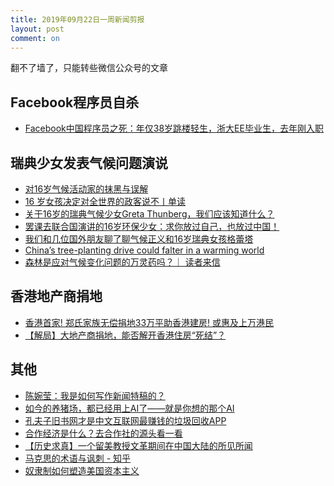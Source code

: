 ```yaml
---
title: 2019年09月22日一周新闻剪报
layout: post
comment: on
---
```


翻不了墙了，只能转些微信公众号的文章

<!--excerpt-->

## Facebook程序员自杀
* [Facebook中国程序员之死：年仅38岁跳楼轻生，浙大EE毕业生，去年刚入职](https://mp.weixin.qq.com/s?__biz=MzIzNjc1NzUzMw==&mid=2247530307&idx=1&sn=dca1920e54f77e54367b81402ff19472&chksm=e8d0c031dfa74927435cd25e15852a896e3bd354e119507147a587f6a210ca818d699c0016b9&mpshare=1&scene=1&srcid=0924NbcrR5lv6JdZA4ZzjC0E&sharer_sharetime=1569931409609&sharer_shareid=dd05ef6fa40a9a30430290aebe090b10&pass_ticket=Hgx5mv0KyYo88FpEfPp9026xC5aUGJ3kp7tY2efm%2Bi%2BVgP9c9SDv64dcVCqx4JuF#rd)

## 瑞典少女发表气候问题演说
* [对16岁气候活动家的抹黑与误解](https://mp.weixin.qq.com/s?__biz=MjM5NDEwNjQ0MQ==&mid=2654282256&idx=1&sn=ae3b50bb3ce9a65a57ccdc814bd35ff7&chksm=bd4d5f368a3ad620eb7d51d8581035754e809e76b26453e57512e1fc8f408a558b6aaac9e920&mpshare=1&scene=1&srcid=&sharer_sharetime=1569931739718&sharer_shareid=dd05ef6fa40a9a30430290aebe090b10&pass_ticket=Hgx5mv0KyYo88FpEfPp9026xC5aUGJ3kp7tY2efm%2Bi%2BVgP9c9SDv64dcVCqx4JuF#rd)
* [16 岁女孩决定对全世界的政客说不丨单读](https://mp.weixin.qq.com/s?__biz=MzA3MzYzNjMyMA==&mid=2650191319&idx=1&sn=2db7d6c03adb558935aca6132ef1d3fb&pass_ticket=Hgx5mv0KyYo88FpEfPp9026xC5aUGJ3kp7tY2efm%2Bi%2BVgP9c9SDv64dcVCqx4JuF)
* [关于16岁的瑞典气候少女Greta Thunberg，我们应该知道什么？](https://mp.weixin.qq.com/s?__biz=MzI0MjE4NTYzMw==&mid=2649535800&idx=1&sn=8d6bf04f3d2f9c3d1c3d7a6dda392590&chksm=f11831f6c66fb8e0b58e7169a9d257fc4ec064672b8f7ac91c41e63dee710d41ae6276a2c452&mpshare=1&scene=1&srcid=0924dzddjUV2c0nB3BKMtMmm&sharer_sharetime=1569931461546&sharer_shareid=dd05ef6fa40a9a30430290aebe090b10&pass_ticket=Hgx5mv0KyYo88FpEfPp9026xC5aUGJ3kp7tY2efm%2Bi%2BVgP9c9SDv64dcVCqx4JuF#rd)
* [罢课去联合国演讲的16岁环保少女：求你放过自己，也放过中国！](https://mp.weixin.qq.com/s?__biz=MzA5NzIwMjQzMA==&mid=2650009350&idx=5&sn=5182d6f114d2d9d1d957c7d8767245ec&chksm=88a33697bfd4bf81a7629e76e7e1a18e640a76ee61bf6133fa99be4915e7466c8f7b087a9738&mpshare=1&scene=1&srcid=&sharer_sharetime=1569931485377&sharer_shareid=dd05ef6fa40a9a30430290aebe090b10&pass_ticket=Hgx5mv0KyYo88FpEfPp9026xC5aUGJ3kp7tY2efm%2Bi%2BVgP9c9SDv64dcVCqx4JuF#rd)
* [我们和几位国外朋友聊了聊气候正义和16岁瑞典女孩格蕾塔](https://mp.weixin.qq.com/s?__biz=MzU4NDU4NDEwMA==&mid=2247494980&idx=1&sn=889020db7a890270eaf1e6669819e7fe&chksm=fd95338fcae2ba99b15afe77ff409d0abe996a02f4cfabf50eba95cef815a6b919b862e3ce28&mpshare=1&scene=1&srcid=&sharer_sharetime=1569931949829&sharer_shareid=dd05ef6fa40a9a30430290aebe090b10&pass_ticket=Hgx5mv0KyYo88FpEfPp9026xC5aUGJ3kp7tY2efm%2Bi%2BVgP9c9SDv64dcVCqx4JuF#rd)
* [China’s tree-planting drive could falter in a warming world](https://www.nature.com/articles/d41586-019-02789-w?from=timeline)
* [森林是应对气候变化问题的万灵药吗？｜ 读者来信](https://mp.weixin.qq.com/s?__biz=MzIyNDA2NTI4Mg==&mid=2655436310&idx=1&sn=a18ec783ea26c2cac4327c85efc89f9c&chksm=f3a6bc7bc4d1356d63f6d4523251a0de9b0024429044abf77f5b155ae545a4fa43661315681a&mpshare=1&scene=1&srcid=0929JPGu8oQp3Q4WAkbquU28&sharer_sharetime=1569931996761&sharer_shareid=dd05ef6fa40a9a30430290aebe090b10&pass_ticket=Hgx5mv0KyYo88FpEfPp9026xC5aUGJ3kp7tY2efm%2Bi%2BVgP9c9SDv64dcVCqx4JuF#rd)

## 香港地产商捐地
* [香港首家! 郑氏家族无偿捐地33万平助香港建房! 或惠及上万港民](https://mparticle.uc.cn/article_org.html?uc_param_str=frdnsnpfvecpntnwprdssskt&client=ucweb&wm_id=fa3d9beced874e16ae109b375c4f1efc&title_type=1&pagetype=share&app=uc-iflow&btifl=100&wm_cid=313365411301166080&uc_share_depth=6)
* [【解局】大地产商捐地，能否解开香港住房“死结”？](https://mp.weixin.qq.com/s?__biz=MzA3MDM2NTIwMA==&mid=2651099282&idx=1&sn=cd34558c53b78f001de136facfdb9f35&chksm=84cdc9edb3ba40fbbdec323c14fde4754730aa301085138bbb68b7ae0b9860e5353afd0a6df1&mpshare=1&scene=1&srcid=&sharer_sharetime=1569930643365&sharer_shareid=dd05ef6fa40a9a30430290aebe090b10&pass_ticket=Hgx5mv0KyYo88FpEfPp9026xC5aUGJ3kp7tY2efm%2Bi%2BVgP9c9SDv64dcVCqx4JuF#rd)

## 其他
* [陈婉莹：我是如何写作新闻特稿的？](https://mp.weixin.qq.com/s?__biz=MjM5ODQ5ODE5Ng==&mid=2651242790&idx=1&sn=867cd771460af948e70e7f7efa88abaa&chksm=bd3bbbdd8a4c32cbd9b3fd48ddcf932cf0da1555d4f2bff9981c52598b4c674933bea71c49df&mpshare=1&scene=1&srcid=&sharer_sharetime=1569931892473&sharer_shareid=dd05ef6fa40a9a30430290aebe090b10&pass_ticket=Hgx5mv0KyYo88FpEfPp9026xC5aUGJ3kp7tY2efm%2Bi%2BVgP9c9SDv64dcVCqx4JuF#rd)
* [如今的养猪场，都已经用上AI了——就是你想的那个AI](https://mp.weixin.qq.com/s?__biz=MzA5MjMzOTY4Mw==&mid=2653002086&idx=2&sn=970806cfd5dde9b51cd68cde39481c45&chksm=8bbb95eabccc1cfce523e04ca2fd89c264382b80bcadc759a2e1dfaadb1cb873a55a3b6fd0b4&mpshare=1&scene=1&srcid=&sharer_sharetime=1569931706563&sharer_shareid=dd05ef6fa40a9a30430290aebe090b10&pass_ticket=Hgx5mv0KyYo88FpEfPp9026xC5aUGJ3kp7tY2efm%2Bi%2BVgP9c9SDv64dcVCqx4JuF#rd)
* [孔夫子旧书网才是中文互联网最赚钱的垃圾回收APP](https://mp.weixin.qq.com/s?__biz=MzAxNDQwNTg1OA==&mid=2649659395&idx=1&sn=bac4472459ae6c9f793d10f91f1bbd8c&chksm=8389e18eb4fe68986a11f3ee014c6f257284a1e3c80efd3ee6ab0cfc6d4663e5a8bf96c692e3&mpshare=1&scene=1&srcid=&sharer_sharetime=1569931643881&sharer_shareid=dd05ef6fa40a9a30430290aebe090b10&pass_ticket=Hgx5mv0KyYo88FpEfPp9026xC5aUGJ3kp7tY2efm%2Bi%2BVgP9c9SDv64dcVCqx4JuF#rd)
* [合作经济是什么？去合作社的源头看一看](https://mp.weixin.qq.com/s?__biz=MzI0NDk2NTM2MQ==&mid=2247488774&idx=1&sn=6250172acdf775a422088b3984aef12c&chksm=e9549f98de23168ef0a204ca881383adf2a7cd5ba9b1c49fbe932b7ce92ff40e57f6fc9cf141&mpshare=1&scene=1&srcid=0926jWkAUugp5NZvpdXC24t0&sharer_sharetime=1569931683555&sharer_shareid=dd05ef6fa40a9a30430290aebe090b10&pass_ticket=Hgx5mv0KyYo88FpEfPp9026xC5aUGJ3kp7tY2efm%2Bi%2BVgP9c9SDv64dcVCqx4JuF#rd)
* [【历史求真】一个留美教授文革期间在中国大陆的所见所闻](https://mp.weixin.qq.com/s?__biz=MzI2MDYxNDYzMA==&mid=2247485424&idx=1&sn=12d053525a37b4c3e213cab0cef7c404&chksm=ea67b779dd103e6f665091ce0430cf6f51e5fd81ac295184fbbc1b43830fa3a79f410a8f3bb6&mpshare=1&scene=1&srcid=&sharer_sharetime=1569931383502&sharer_shareid=dd05ef6fa40a9a30430290aebe090b10&pass_ticket=Hgx5mv0KyYo88FpEfPp9026xC5aUGJ3kp7tY2efm%2Bi%2BVgP9c9SDv64dcVCqx4JuF#rd)
* [马克思的术语与讽刺 - 知乎](https://zhuanlan.zhihu.com/p/83558820?utm_source=wechat_session&utm_medium=social&utm_oi=58219267358720&from=timeline&s_s_i=vJtg0HzU8Jfw2%2BNXbu4jcrbzcThuZ91LnyaD6FJJ4KM%3D&s_r=0)
* [奴隶制如何塑造美国资本主义](https://mp.weixin.qq.com/s?__biz=MzU0ODkyMTAyOQ==&mid=2247487744&idx=1&sn=f4f0d961b07be617445701ad39dbc72b&chksm=fbb69aaaccc113bc7d322e129850397d08a6ca6f087a94fbb1f4ccca3c3704efb27dab04c158&mpshare=1&scene=1&srcid=0926M8tHbcvZli2HGdIDdB4e&sharer_sharetime=1569931654721&sharer_shareid=dd05ef6fa40a9a30430290aebe090b10&pass_ticket=Hgx5mv0KyYo88FpEfPp9026xC5aUGJ3kp7tY2efm%2Bi%2BVgP9c9SDv64dcVCqx4JuF#rd)